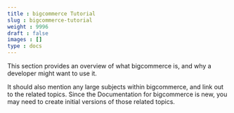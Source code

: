 ```yaml
---
title : bigcommerce Tutorial
slug : bigcommerce-tutorial
weight : 9996
draft : false
images : []
type : docs
---
```


This section provides an overview of what bigcommerce is, and why a developer might want to use it.

It should also mention any large subjects within bigcommerce, and link out to the related topics.  Since the Documentation for bigcommerce is new, you may need to create initial versions of those related topics.

